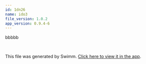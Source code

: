 ```yaml
---
id: 1dn26
name: ido3
file_version: 1.0.2
app_version: 0.9.4-6
---
```


bbbbb

<br/>

This file was generated by Swimm. [Click here to view it in the app](http://localhost:5000/repos/Z2l0aHViJTNBJTNBdDElM0ElM0FlcmFuLXN3aW1t/docs/1dn26).